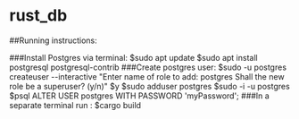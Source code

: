# rust_db
##Running instructions:

###Install Postgres via terminal:
$sudo apt update
$sudo apt install postgresql postgresql-contrib
###Create postgres user:
$sudo -u postgres createuser --interactive
"Enter name of role to add: postgres
Shall the new role be a superuser? (y/n)" 
$y
$sudo adduser postgres
$sudo -i -u postgres
$psql
ALTER USER postgres WITH PASSWORD 'myPassword';
###In a separate terminal run :
$cargo build
